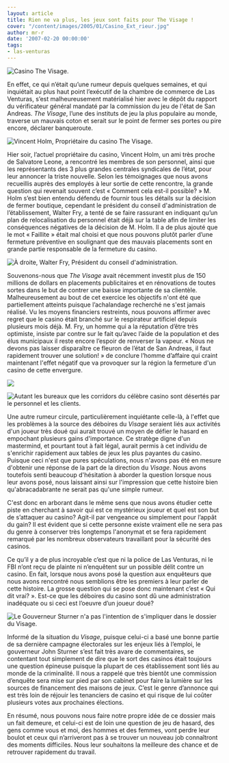 ```yaml
---
layout: article
title: Rien ne va plus, les jeux sont faits pour The Visage !
cover: "/content/images/2005/01/Casino_Ext_rieur.jpg"
author: mr-r
date: '2007-02-20 00:00:00'
tags:
- las-venturas
---
```


![Casino The Visage.](  /content/images/2005/01/Casino_Ext_rieur.jpg)

En effet, ce qui n’était qu’une rumeur depuis quelques semaines, et qui inquiétait au plus haut point l’exécutif de la chambre de commerce de Las Venturas, s’est malheureusement matérialisé hier avec le dépôt du rapport du vérificateur général mandaté par la commission du jeu de l'état de San Andreas. _The Visage_, l’une des instituts de jeu la plus populaire au monde, traverse un mauvais coton et serait sur le point de fermer ses portes ou pire encore, déclarer banqueroute.

![Vincent Holm, Propriétaire du casino The Visage.](  /content/images/2005/01/Casino_VincentH_.jpg)

Hier soir, l’actuel propriétaire du casino, Vincent Holm, un ami très proche de Salvatore Leone, a rencontré les membres de son personnel, ainsi que les représentants des 3 plus grandes centrales syndicales de l’état, pour leur annoncer la triste nouvelle. Selon les témoignages que nous avons recueillis auprès des employés à leur sortie de cette rencontre, la grande question qui revenait souvent c’est «&nbsp;Comment cela est-il possible?&nbsp;» M. Holm s’est bien entendu défendu de fournir tous les détails sur la décision de fermer boutique, cependant le président du conseil d'administration de l’établissement, Walter Fry, a tenté de se faire rassurant en indiquant qu’un plan de relocalisation du personnel était déjà sur la table afin de limiter les conséquences négatives de la décision de M. Holm. Il a de plus ajouté que le mot «&nbsp;Faillite&nbsp;» était mal choisi et que nous pouvons plutôt parler d’une fermeture préventive en soulignant que des mauvais placements sont en grande partie responsable de la fermeture du casino.

![À droite, Walter Fry, Président du conseil d'administration.](  /content/images/2005/01/Casino_WalterF_.jpg)

Souvenons-nous que _The Visage_ avait récemment investit plus de 150 millions de dollars en placements publicitaires et en rénovations de toutes sortes dans le but de contrer une baisse importante de sa clientèle. Malheureusement au bout de cet exercice les objectifs n'ont été que partiellement atteints puisque l’achalandage recherché ne s'est jamais réalisé. Vu les moyens financiers restreints, nous pouvons affirmer avec regret que le casino était branché sur le respirateur artificiel depuis plusieurs mois déjà. M. Fry, un homme qui a la réputation d’être très optimiste, insiste par contre sur le fait qu’avec l’aide de la population et des élus municipaux il reste encore l’espoir de renverser la vapeur. «&nbsp;Nous ne devons pas laisser disparaître ce fleuron de l’état de San Andreas, il faut rapidement trouver une solution!&nbsp;» de conclure l’homme d’affaire qui craint maintenant l'effet négatif que va provoquer sur la région la fermeture d'un casino de cette envergure.

![](  /content/images/2005/01/Casino_Bureaux.jpg)

![Autant les bureaux que les corridors du célèbre casino sont désertés par le personnel et les clients.](  /content/images/2005/01/Casino_Chambres.jpg)

Une autre rumeur circule, particulièrement inquiétante celle-là, à l'effet que les problèmes à la source des déboires du _Visage_ seraient liés aux activités d'un joueur très doué qui aurait trouvé un moyen de défier le hasard en empochant plusieurs gains d'importance. Ce stratège digne d'un mastermind, et pourtant tout à fait légal, aurait permis à cet individu de s'enrichir rapidement aux tables de jeux les plus payantes du casino. Puisque ceci n'est que pures spéculations, nous n'avons pas été en mesure d'obtenir une réponse de la part de la direction du _Visage_. Nous avons toutefois senti beaucoup d'hésitation à aborder la question lorsque nous leur avons posé, nous laissant ainsi sur l'impression que cette histoire bien qu'abracadabrante ne serait pas qu'une simple rumeur.

C'est donc en arborant dans le même sens que nous avons étudier cette piste en cherchant à savoir qui est ce mystérieux joueur et quel est son but de s’attaquer au casino? Agit-il par vengeance ou simplement pour l’appât du gain? Il est évident que si cette personne existe vraiment elle ne sera pas du genre à conserver très longtemps l'anonymat et se fera rapidement remarqué par les nombreux observateurs travaillant pour la sécurité des casinos.

Ce qu’il y a de plus incroyable c’est que ni la police de Las Venturas, ni le FBI n’ont reçu de plainte ni n’enquêtent sur un possible délit contre un casino. En fait, lorsque nous avons posé la question aux enquêteurs que nous avons rencontré nous semblions être les premiers à leur parler de cette histoire. La grosse question qui se pose donc maintenant c’est «&nbsp;Qui dit vrai?&nbsp;». Est-ce que les déboires du casino sont dû une administration inadéquate ou si ceci est l’oeuvre d’un joueur doué?

![Le Gouverneur Sturner n'a pas l'intention de s'impliquer dans le dossier du Visage.](  /content/images/2005/01/Insect_suite_gouverneur_Sturner.jpg)

Informé de la situation du _Visage_, puisque celui-ci a basé une bonne partie de sa dernière campagne électorales sur les enjeux liés à l’emploi, le gouverneur John Sturner s’est fait très avare de commentaires, se contentant tout simplement de dire que le sort des casinos était toujours une question épineuse puisque la plupart de ces établissement sont liés au monde de la criminalité. Il nous a rappelé que très bientôt une commission d’enquête sera mise sur pied par son cabinet pour faire la lumière sur les sources de financement des maisons de jeux. C’est le genre d’annonce qui est très loin de réjouir les tenanciers de casino et qui risque de lui coûter plusieurs votes aux prochaines élections.

En résumé, nous pouvons nous faire notre propre idée de ce dossier mais un fait demeure, et celui-ci est de loin une question de jeu de hasard, des gens comme vous et moi, des hommes et des femmes, vont perdre leur boulot et ceux qui n’arriveront pas à se trouver un nouveau job connaîtront des moments difficiles. Nous leur souhaitons la meilleure des chance et de retrouver rapidement du travail.

<!--kg-card-end: markdown-->
